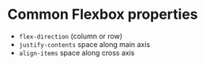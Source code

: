 # Common Flexbox properties

- `flex-direction` (column or row)
- `justify-contents` space along main axis
- `align-items` space along cross axis
